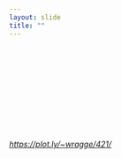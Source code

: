 ```yaml
---
layout: slide
title: ""
---
```


<section>
<iframe class="stretch" frameborder="0" scrolling="no" data-src="https://plot.ly/~wragge/421.embed"></iframe>

<h6><a class="external" href="https://plot.ly/~wragge/421/">https://plot.ly/~wragge/421/</a></h6>
</section>

